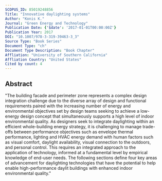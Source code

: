 ```yaml
---
SCOPUS_ID: 85019248856
Title: "Innovative daylighting systems"
Author: "Konis K."
Journal: "Green Energy and Technology"
Publication Date: {'$date': '2017-01-01T00:00:00Z'}
Publication Year: 2017
DOI: "10.1007/978-3-319-39463-3_3"
Source Type: "Book Series"
Document Type: "ch"
Document Type Description: "Book Chapter"
Affliation: "University of Southern California"
Affliation Country: "United States"
Cited by count: 4
---
```


## Abstract
"The building facade and perimeter zone represents a complex design integration challenge due to the diverse array of design and functional requirements paired with the increasing number of energy and environmental objectives set by design teams seeking to achieve a low-energy design concept that simultaneously supports a high level of indoor environmental quality. As designers seek to integrate daylighting within an efficient whole-building energy strategy, it is challenging to manage trade-offs between performance objectives such as envelope thermal performance, lighting and HVAC energy demand with human factors such as visual comfort, daylight availability, visual connection to the outdoors, and personal control. This requires an integrated approach to the application of technology, informed at a fundamental level by empirical knowledge of end-user needs. The following sections define four key areas of advancement for daylighting technologies that have the potential to help enable high-performance daylit buildings with enhanced indoor environmental quality."
